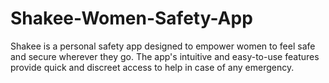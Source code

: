# Shakee-Women-Safety-App
Shakee is a personal safety app designed to empower women to feel safe and secure wherever they go. The app's intuitive and easy-to-use features provide quick and discreet access to help in case of any emergency.
